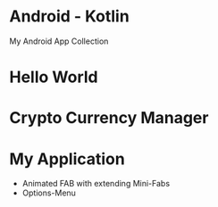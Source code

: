 # Android - Kotlin
My Android App Collection

# Hello World

# Crypto Currency Manager

# My Application

* Animated FAB with extending Mini-Fabs
* Options-Menu
